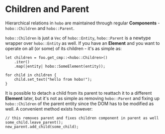 # Children and Parent

Hierarchical relations in `hobo` are maintained through regular **Components** - `hobo::Children` and `hobo::Parent`.   

`hobo::Children` is just a `Vec` of `hobo::Entity`, `hobo::Parent` is a newtype wrapper over `hobo::Entity` as well. If you have an **Element** and you want to operate on all (or some) of its children - it's as simple as:

```rust,noplaypen
let children = foo.get_cmp::<hobo::Children>()
	.iter()
	.map(|entity| hobo::SomeElement(entity));

for child in children {
	child.set_text("hello from hobo!");
}
```

It is possible to detach a child from its parent to reattach it to a different **Element** later, but it's not as simple as removing `hobo::Parent` and fixing up `hobo::Children` of the parent entity since the DOM has to be modified as well. A convenient method exists however:

```rust,noplaypen
// this removes parent and fixes children component in parent as well
some_child.leave_parent();
new_parent.add_child(some_child);
```
